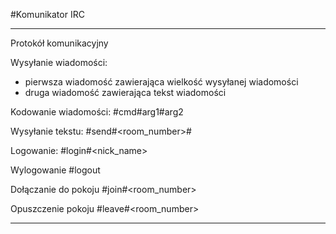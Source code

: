 #Komunikator IRC

---

Protokół komunikacyjny

Wysyłanie wiadomości:
- pierwsza wiadomość zawierająca wielkość wysyłanej wiadomości
- druga wiadomość zawierająca tekst wiadomości
    
Kodowanie wiadomości: #cmd#arg1#arg2

Wysyłanie tekstu:
#send#<room_number>#<text>

Logowanie:
#login#<nick_name>

Wylogowanie
#logout

Dołączanie do pokoju
#join#<room_number>

Opuszczenie pokoju
#leave#<room_number>

---
    
